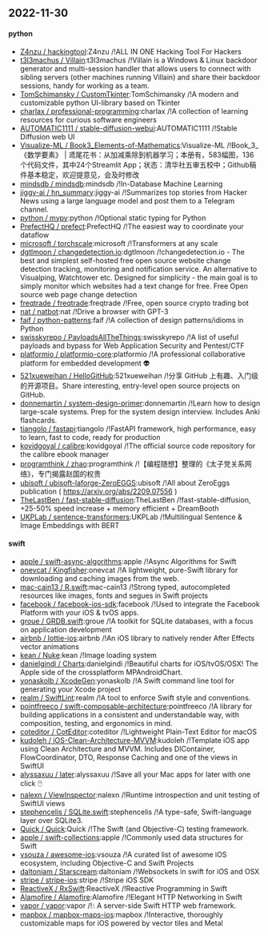 ## 2022-11-30

#### python
* [Z4nzu / hackingtool](https://github.com/Z4nzu/hackingtool):Z4nzu /!ALL IN ONE Hacking Tool For Hackers
* [t3l3machus / Villain](https://github.com/t3l3machus/Villain):t3l3machus /!Villain is a Windows & Linux backdoor generator and multi-session handler that allows users to connect with sibling servers (other machines running Villain) and share their backdoor sessions, handy for working as a team.
* [TomSchimansky / CustomTkinter](https://github.com/TomSchimansky/CustomTkinter):TomSchimansky /!A modern and customizable python UI-library based on Tkinter
* [charlax / professional-programming](https://github.com/charlax/professional-programming):charlax /!A collection of learning resources for curious software engineers
* [AUTOMATIC1111 / stable-diffusion-webui](https://github.com/AUTOMATIC1111/stable-diffusion-webui):AUTOMATIC1111 /!Stable Diffusion web UI
* [Visualize-ML / Book3_Elements-of-Mathematics](https://github.com/Visualize-ML/Book3_Elements-of-Mathematics):Visualize-ML /!Book_3_《数学要素》 | 鸢尾花书：从加减乘除到机器学习；本册有，583幅图，136个代码文件，其中24个Streamlit App；状态：清华社五审五校中；Github稿件基本稳定，欢迎提意见，会及时修改
* [mindsdb / mindsdb](https://github.com/mindsdb/mindsdb):mindsdb /!In-Database Machine Learning
* [jiggy-ai / hn_summary](https://github.com/jiggy-ai/hn_summary):jiggy-ai /!Summarizes top stories from Hacker News using a large language model and post them to a Telegram channel.
* [python / mypy](https://github.com/python/mypy):python /!Optional static typing for Python
* [PrefectHQ / prefect](https://github.com/PrefectHQ/prefect):PrefectHQ /!The easiest way to coordinate your dataflow
* [microsoft / torchscale](https://github.com/microsoft/torchscale):microsoft /!Transformers at any scale
* [dgtlmoon / changedetection.io](https://github.com/dgtlmoon/changedetection.io):dgtlmoon /!changedetection.io - The best and simplest self-hosted free open source website change detection tracking, monitoring and notification service. An alternative to Visualping, Watchtower etc. Designed for simplicity - the main goal is to simply monitor which websites had a text change for free. Free Open source web page change detection
* [freqtrade / freqtrade](https://github.com/freqtrade/freqtrade):freqtrade /!Free, open source crypto trading bot
* [nat / natbot](https://github.com/nat/natbot):nat /!Drive a browser with GPT-3
* [faif / python-patterns](https://github.com/faif/python-patterns):faif /!A collection of design patterns/idioms in Python
* [swisskyrepo / PayloadsAllTheThings](https://github.com/swisskyrepo/PayloadsAllTheThings):swisskyrepo /!A list of useful payloads and bypass for Web Application Security and Pentest/CTF
* [platformio / platformio-core](https://github.com/platformio/platformio-core):platformio /!A professional collaborative platform for embedded development
👽
* [521xueweihan / HelloGitHub](https://github.com/521xueweihan/HelloGitHub):521xueweihan /!分享 GitHub 上有趣、入门级的开源项目。Share interesting, entry-level open source projects on GitHub.
* [donnemartin / system-design-primer](https://github.com/donnemartin/system-design-primer):donnemartin /!Learn how to design large-scale systems. Prep for the system design interview. Includes Anki flashcards.
* [tiangolo / fastapi](https://github.com/tiangolo/fastapi):tiangolo /!FastAPI framework, high performance, easy to learn, fast to code, ready for production
* [kovidgoyal / calibre](https://github.com/kovidgoyal/calibre):kovidgoyal /!The official source code repository for the calibre ebook manager
* [programthink / zhao](https://github.com/programthink/zhao):programthink /!【编程随想】整理的《太子党关系网络》，专门揭露赵国的权贵
* [ubisoft / ubisoft-laforge-ZeroEGGS](https://github.com/ubisoft/ubisoft-laforge-ZeroEGGS):ubisoft /!All about ZeroEggs publication ( https://arxiv.org/abs/2209.07556 )
* [TheLastBen / fast-stable-diffusion](https://github.com/TheLastBen/fast-stable-diffusion):TheLastBen /!fast-stable-diffusion, +25-50% speed increase + memory efficient + DreamBooth
* [UKPLab / sentence-transformers](https://github.com/UKPLab/sentence-transformers):UKPLab /!Multilingual Sentence & Image Embeddings with BERT

#### swift
* [apple / swift-async-algorithms](https://github.com/apple/swift-async-algorithms):apple /!Async Algorithms for Swift
* [onevcat / Kingfisher](https://github.com/onevcat/Kingfisher):onevcat /!A lightweight, pure-Swift library for downloading and caching images from the web.
* [mac-cain13 / R.swift](https://github.com/mac-cain13/R.swift):mac-cain13 /!Strong typed, autocompleted resources like images, fonts and segues in Swift projects
* [facebook / facebook-ios-sdk](https://github.com/facebook/facebook-ios-sdk):facebook /!Used to integrate the Facebook Platform with your iOS & tvOS apps.
* [groue / GRDB.swift](https://github.com/groue/GRDB.swift):groue /!A toolkit for SQLite databases, with a focus on application development
* [airbnb / lottie-ios](https://github.com/airbnb/lottie-ios):airbnb /!An iOS library to natively render After Effects vector animations
* [kean / Nuke](https://github.com/kean/Nuke):kean /!Image loading system
* [danielgindi / Charts](https://github.com/danielgindi/Charts):danielgindi /!Beautiful charts for iOS/tvOS/OSX! The Apple side of the crossplatform MPAndroidChart.
* [yonaskolb / XcodeGen](https://github.com/yonaskolb/XcodeGen):yonaskolb /!A Swift command line tool for generating your Xcode project
* [realm / SwiftLint](https://github.com/realm/SwiftLint):realm /!A tool to enforce Swift style and conventions.
* [pointfreeco / swift-composable-architecture](https://github.com/pointfreeco/swift-composable-architecture):pointfreeco /!A library for building applications in a consistent and understandable way, with composition, testing, and ergonomics in mind.
* [coteditor / CotEditor](https://github.com/coteditor/CotEditor):coteditor /!Lightweight Plain-Text Editor for macOS
* [kudoleh / iOS-Clean-Architecture-MVVM](https://github.com/kudoleh/iOS-Clean-Architecture-MVVM):kudoleh /!Template iOS app using Clean Architecture and MVVM. Includes DIContainer, FlowCoordinator, DTO, Response Caching and one of the views in SwiftUI
* [alyssaxuu / later](https://github.com/alyssaxuu/later):alyssaxuu /!Save all your Mac apps for later with one click
🖱️
* [nalexn / ViewInspector](https://github.com/nalexn/ViewInspector):nalexn /!Runtime introspection and unit testing of SwiftUI views
* [stephencelis / SQLite.swift](https://github.com/stephencelis/SQLite.swift):stephencelis /!A type-safe, Swift-language layer over SQLite3.
* [Quick / Quick](https://github.com/Quick/Quick):Quick /!The Swift (and Objective-C) testing framework.
* [apple / swift-collections](https://github.com/apple/swift-collections):apple /!Commonly used data structures for Swift
* [vsouza / awesome-ios](https://github.com/vsouza/awesome-ios):vsouza /!A curated list of awesome iOS ecosystem, including Objective-C and Swift Projects
* [daltoniam / Starscream](https://github.com/daltoniam/Starscream):daltoniam /!Websockets in swift for iOS and OSX
* [stripe / stripe-ios](https://github.com/stripe/stripe-ios):stripe /!Stripe iOS SDK
* [ReactiveX / RxSwift](https://github.com/ReactiveX/RxSwift):ReactiveX /!Reactive Programming in Swift
* [Alamofire / Alamofire](https://github.com/Alamofire/Alamofire):Alamofire /!Elegant HTTP Networking in Swift
* [vapor / vapor](https://github.com/vapor/vapor):vapor /!💧
A server-side Swift HTTP web framework.
* [mapbox / mapbox-maps-ios](https://github.com/mapbox/mapbox-maps-ios):mapbox /!Interactive, thoroughly customizable maps for iOS powered by vector tiles and Metal
